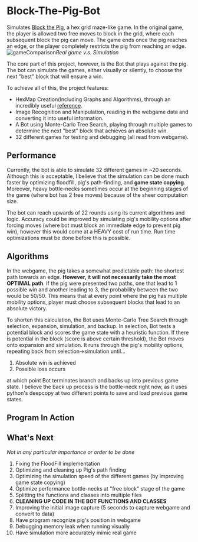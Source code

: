 # Block-The-Pig-Bot

Simulates [Block the Pig](https://www.coolmathgames.com/0-block-the-pig), a hex grid maze-like game. In the original game, the player is allowed two free moves to block in the grid, where each subsequent block the pig can move. The game ends once the pig reaches an edge, or the player completely restricts the pig from reaching an edge.
![gameComparison](https://user-images.githubusercontent.com/70815649/136258625-01b810d5-04cb-4a54-83ad-7d86588e78b2.PNG)_Real game v.s. Simulation_


The core part of this project, however, is the Bot that plays against the pig. The bot can simulate the games, either visually or silently, to choose the next "best" block that will ensure a win.

To achieve all of this, the project features:
* HexMap Creation(Including Graphs and Algorithms), through an incredibly useful [reference](https://www.redblobgames.com/grids/hexagons/).
* Image Recognition and Manipulation, reading in the webgame data and converting it into useful information.
* A Bot using Monte-Carlo Tree Search, playing through multiple games to determine the next "best" block that achieves an absolute win.
* 32 different games for testing and debugging (all read from webgame).

## Performance
Currently, the bot is able to simulate 32 different games in ~20 seconds. Although this is acceptable, I believe that the simulation can be done much faster by optimizing floodfill, pig's path-finding, and **game state copying**. Moreover, heavy bottle-necks sometimes occur at the beginning stages of the game (where bot has 2 free moves) because of the sheer computation size.

The bot can reach upwards of 22 rounds using its current algorithms and logic. Accuracy could be improved by simulating pig's mobility options after forcing moves (where bot must block an immediate edge to prevent pig win), however this would come at a HEAVY cost of run time. Run time optimizations must be done before this is possible.

## Algorithms
In the webgame, the pig takes a somewhat predictable path: the shortest path towards an edge. **However, it will not necessarily take the most OPTIMAL path**. If the pig were presented two paths, one that lead to 1 possible win and another leading to 3, the probability between the two would be 50/50. This means that at every point where the pig has multiple mobility options, player must choose subsequent blocks that lead to an absolute victory. 

To shorten this calculation, the Bot uses Monte-Carlo Tree Search through selection, expansion, simulation, and backup. In selection, Bot tests a potential block and scores the game state with a heuristic function. If there is potential in the block (score is above certain threshold), the Bot moves onto expansion and simulation. It runs through the pig's mobility options, repeating back from selection->simulation until...
1. Absolute win is achieved
2. Possible loss occurs

at which point Bot terminates branch and backs up into previous game state. I believe the back up process is the bottle-neck right now, as it uses python's deepcopy at two different points to save and load previous game states.

## Program In Action


## What's Next
_Not in any particular importance or order to be done_
1. Fixing the FloodFill implementation
2. Optimizing and cleaning up Pig's path finding
3. Optimizing the simulation speed of the different games (by improving game state copying)
4. Optimize performance bottle-necks at "free block" stage of the game
5. Splitting the functions and classes into multiple files
6. **CLEANING UP CODE IN THE BOT FUNCTIONS AND CLASSES**
7. Improving the initial image capture (5 seconds to capture webgame and convert to data)
8. Have program recognize pig's position in webgame
9. Debugging memory leak when running visually
10. Have simulation more accurately mimic real game
